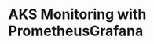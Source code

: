 # AKS Monitoring with PrometheusGrafana                                                                                                                                                                                                                                                                                                                                                                                                                                                                                                                                                    
